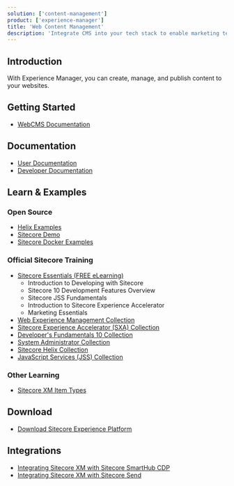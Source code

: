 ```yaml
---
solution: ['content-management']
product: ['experience-manager']
title: 'Web Content Management'
description: 'Integrate CMS into your tech stack to enable marketing teams to own the digital solutions.'
---
```


## Introduction

With Experience Manager, you can create, manage, and publish content to your websites.

## Getting Started

- [WebCMS Documentation](https://doc.sitecore.com/en/users/101/sitecore-experience-platform/experience-manager.html)

## Documentation

- [User Documentation](https://doc.sitecore.com/en/users/101/sitecore-experience-platform/experience-manager.html)
- [Developer Documentation](https://doc.sitecore.com/xp/en/developers/101/xm/index.html)

## Learn & Examples

### Open Source

- [Helix Examples](https://github.com/Sitecore/Helix.Examples)
- [Sitecore Demo](https://github.com/Sitecore/Sitecore.Demo.Platform)
- [Sitecore Docker Examples](https://github.com/Sitecore/docker-examples)

### Official Sitecore Training

- [Sitecore Essentials (FREE eLearning)](https://learning.sitecore.com/pathway/sitecore-essentials)
  - Introduction to Developing with Sitecore
  - Sitecore 10 Development Features Overview
  - Sitecore JSS Fundamentals
  - Introduction to Sitecore Experience Accelerator
  - Marketing Essentials
- [Web Experience Management Collection](https://learning.sitecore.com/course/updated-web-experience-management-collection)
- [Sitecore Experience Accelerator (SXA) Collection](https://learning.sitecore.com/course/sitecore-experience-accelerator-sxa-collection)
- [Developer's Fundamentals 10 Collection](https://learning.sitecore.com/course/developers-fundamentals-10-collection)
- [System Administrator Collection](https://learning.sitecore.com/course/system-administration-with-sitecore-10-beta)
- [Sitecore Helix Collection](https://learning.sitecore.com/course/sitecore-helix-collection)
- [JavaScript Services (JSS) Collection](https://learning.sitecore.com/course/java-script-services-jss-collection)

### Other Learning

- [Sitecore XM Item Types](/learn/getting-started/sitecore-xm-item-types)

## Download

- [Download Sitecore Experience Platform](/downloads/Sitecore_Experience_Platform)

## Integrations

- [Integrating Sitecore XM with Sitecore SmartHub CDP](/learn/integrations/xm-smarthub-cdp)
- [Integrating Sitecore XM with Sitecore Send](/learn/integrations/send-xm)
